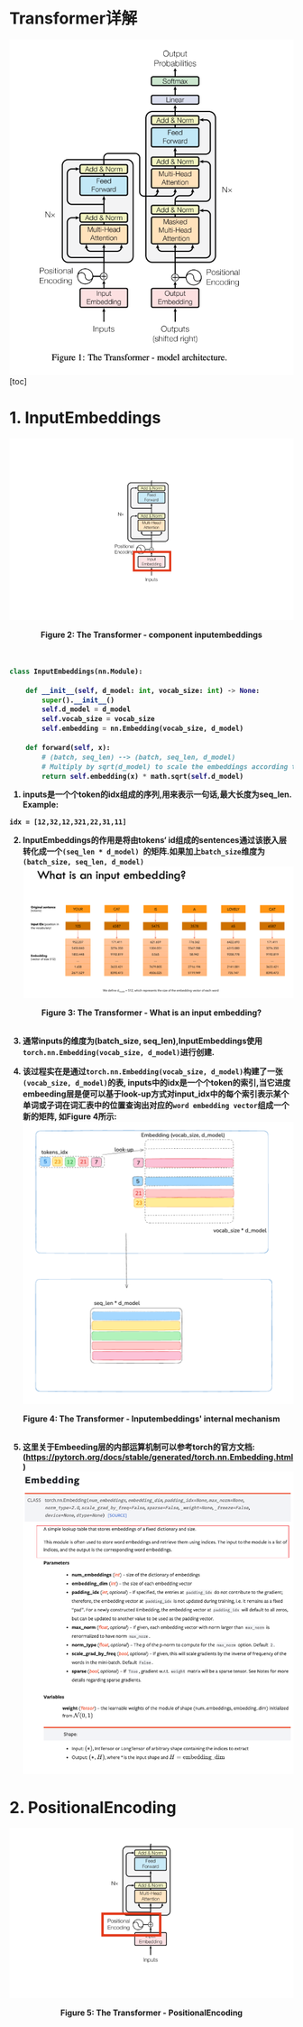 # Transformer详解
![alt text](image.png)
[toc]

# 1. InputEmbeddings
![alt text](image-2.png) 
<center><strong>Figure 2: The Transformer - component inputembeddings</center>

</br>

```python

class InputEmbeddings(nn.Module):

    def __init__(self, d_model: int, vocab_size: int) -> None:
        super().__init__()
        self.d_model = d_model
        self.vocab_size = vocab_size
        self.embedding = nn.Embedding(vocab_size, d_model)

    def forward(self, x):
        # (batch, seq_len) --> (batch, seq_len, d_model)
        # Multiply by sqrt(d_model) to scale the embeddings according to the paper
        return self.embedding(x) * math.sqrt(self.d_model)

```
1. inputs是一个个token的idx组成的序列,用来表示一句话,最大长度为seq_len. Example:
```
idx = [12,32,12,321,22,31,11]
```

2. InputEmbeddings的作用是将由tokens‘ id组成的sentences通过该嵌入层转化成一个```(seq_len * d_model) ```的矩阵.如果加上```batch_size```维度为 ```(batch_size, seq_len, d_model) ```
![alt text](image-5.png)
<center><strong>Figure 3: The Transformer - What is an input embedding?  </center>

</br>

3. 通常inputs的维度为(batch_size, seq_len),InputEmbeddings使用```torch.nn.Embedding(vocab_size, d_model)```进行创建.

4. 该过程实在是通过```torch.nn.Embedding(vocab_size, d_model)```构建了一张```(vocab_size, d_model)```的表, inputs中的idx是一个个token的索引,当它进度embeeding层是便可以基于look-up方式对input_idx中的每个索引表示某个单词或子词在词汇表中的位置查询出对应的```word embedding vector```组成一个新的矩阵, 如Figure 4所示:![alt text](image-3.png)
<center><strong>Figure 4: The Transformer - Inputembeddings' internal mechanism </center>

</br>

5. 这里关于Embeeding层的内部运算机制可以参考torch的官方文档:(https://pytorch.org/docs/stable/generated/torch.nn.Embedding.html)
![alt text](image-4.png)

# 2. PositionalEncoding
![alt text](image-6.png)
<center><strong>Figure 5: The Transformer -  PositionalEncoding</center>